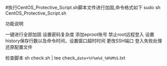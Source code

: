 #执行CentOS_Protective_Script.sh脚本文件进行加固,命令格式如下
sudo sh CentOS_Protective_Script.sh

功能说明

一键进行全部加固
设置密码复杂度
添加eproot账号
禁止root远程登入
设置history保存行数以及命令时间，设置窗口超时时间
更改SSH端口
登入失败处理
还原配置文件

检查脚本
sh check.sh | tee check_`date+%Y%m%d_%H%M%S`.txt

